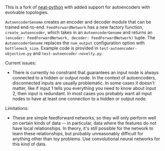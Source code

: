 This is a fork of [neat-python](https://github.com/CodeReclaimers/neat-python) with added support for autoencoders with evolvable topologies.

`AutoencoderGenome` creates an encoder and decoder module that can be trained end-to-end.
`FeedForwardNetwork` has a new factory function, `create_autoencoder`, which takes in an `AutoencoderGenome` and returns an `(encoder: FeedForwardNetwork, decoder: FeedForwardNetwork)` tuple. The `AutoencoderGenome` replaces the `num_output` configuration option with `bottleneck_size`.
Example code is provided in `test-autoencoder-objective.py` and `test-autoencoder-novelty.py`.

Current issues:
- There is currently no constraint that guarantees an input node is always connected to a hidden or output node. In the context of autoencoders, disconnected inputs are usually problematic. In some cases it doesn't matter, like if input 1 tells you everything you need to know about input 2, then input is redundant. In most cases you probably want all input nodes to have at least one connection to a hidden or output node.

Limitations:
- These are simple feedforward networks, so they will only perform well on certain kinds of data -- in particular, data where the features do not have local relationships. In theory, it's still possible for the network to learn these relationships, but probably unreasonably difficult for anything other than toy problems. Use convolutional neural networks for this kind of data.